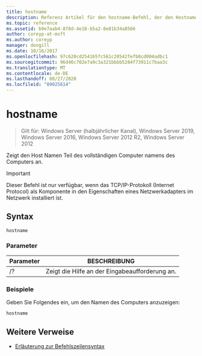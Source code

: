 ```yaml
---
title: hostname
description: Referenz Artikel für den hostname-Befehl, der den Hostnamen des Computers mit dem vollständigen Computernamen des Computers anzeigt.
ms.topic: reference
ms.assetid: b9e7aab4-8f8d-4e18-b5a2-8e81b34a8566
author: coreyp-at-msft
ms.author: coreyp
manager: dongill
ms.date: 10/16/2017
ms.openlocfilehash: 97c620cd254165fc561c20542fefb8cd004adbc1
ms.sourcegitcommit: 96d46c702e7a9c3a321bbbb5284f73911c7baa3c
ms.translationtype: MT
ms.contentlocale: de-DE
ms.lasthandoff: 08/27/2020
ms.locfileid: "89025614"
---
```

# <a name="hostname"></a>hostname

> Gilt für: Windows Server (halbjährlicher Kanal), Windows Server 2019, Windows Server 2016, Windows Server 2012 R2, Windows Server 2012

Zeigt den Host Namen Teil des vollständigen Computer namens des Computers an.

>[!IMPORTANT]
> Dieser Befehl ist nur verfügbar, wenn das TCP/IP-Protokoll (Internet Protocol) als Komponente in den Eigenschaften eines Netzwerkadapters im Netzwerk installiert ist.

## <a name="syntax"></a>Syntax

```
hostname
```

### <a name="parameters"></a>Parameter
| Parameter | BESCHREIBUNG |
| ------- | -------- |
| /? | Zeigt die Hilfe an der Eingabeaufforderung an. |

### <a name="examples"></a>Beispiele

Geben Sie Folgendes ein, um den Namen des Computers anzuzeigen:

```
hostname
```

## <a name="additional-references"></a>Weitere Verweise

- [Erläuterung zur Befehlszeilensyntax](command-line-syntax-key.md)
